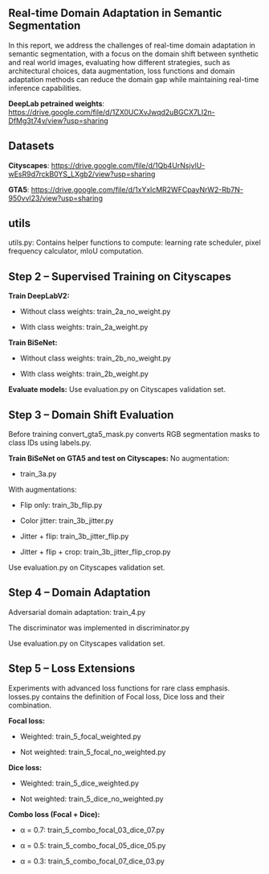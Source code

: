 ## Real-time Domain Adaptation in Semantic Segmentation
In this report, we address the challenges of real-time domain adaptation in semantic segmentation, with a focus on the domain shift between synthetic and real world images, evaluating how different strategies, such as architectural choices, data augmentation, loss functions and domain adaptation methods can reduce the domain gap while maintaining real-time inference capabilities.

**DeepLab petrained weights**: https://drive.google.com/file/d/1ZX0UCXvJwqd2uBGCX7LI2n-DfMg3t74v/view?usp=sharing

## Datasets

**Cityscapes**: https://drive.google.com/file/d/1Qb4UrNsjvlU-wEsR9d7rckB0YS_LXgb2/view?usp=sharing

**GTA5**: https://drive.google.com/file/d/1xYxlcMR2WFCpayNrW2-Rb7N-950vvl23/view?usp=sharing

## utils
utils.py: Contains helper functions to compute: learning rate scheduler, pixel frequency calculator, mIoU computation.

## Step 2 – Supervised Training on Cityscapes
**Train DeepLabV2:**

- Without class weights: train_2a_no_weight.py

- With class weights: train_2a_weight.py

**Train BiSeNet:**
- Without class weights: train_2b_no_weight.py

- With class weights: train_2b_weight.py

**Evaluate models:**
Use evaluation.py on Cityscapes validation set.

## Step 3 – Domain Shift Evaluation

Before training convert_gta5_mask.py converts RGB segmentation masks to class IDs using labels.py.

**Train BiSeNet on GTA5 and test on Cityscapes:**
No augmentation: 

- train_3a.py

With augmentations:

- Flip only: train_3b_flip.py

- Color jitter: train_3b_jitter.py

- Jitter + flip: train_3b_jitter_flip.py

- Jitter + flip + crop: train_3b_jitter_flip_crop.py

Use evaluation.py on Cityscapes validation set.

## Step 4 – Domain Adaptation

Adversarial domain adaptation: train_4.py

The discriminator was implemented in discriminator.py

Use evaluation.py on Cityscapes validation set.

## Step 5 – Loss Extensions
Experiments with advanced loss functions for rare class emphasis.
losses.py contains the definition of Focal loss, Dice loss and their combination.

**Focal loss:**

- Weighted: train_5_focal_weighted.py

- Not weighted: train_5_focal_no_weighted.py

**Dice loss:**

- Weighted: train_5_dice_weighted.py

- Not weighted: train_5_dice_no_weighted.py

**Combo loss (Focal + Dice):**

- α = 0.7: train_5_combo_focal_03_dice_07.py

- α = 0.5: train_5_combo_focal_05_dice_05.py

- α = 0.3: train_5_combo_focal_07_dice_03.py





